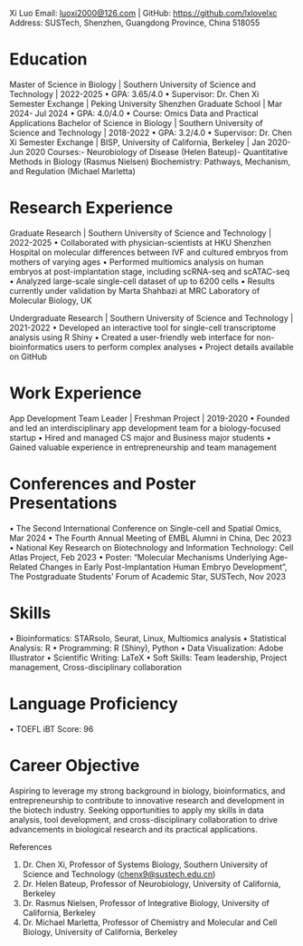 Xi Luo
 Email: luoxi2000@126.com | GitHub: https://github.com/lxlovelxc
 Address: SUSTech, Shenzhen, Guangdong Province, China 518055
 
 Education
 ========================================================================================
 Master of Science in Biology | Southern University of Science and Technology | 2022-2025
 • GPA: 3.65/4.0
 • Supervisor: Dr. Chen Xi
 Semester Exchange | Peking University Shenzhen Graduate School | Mar 2024- Jul 2024
 • GPA: 4.0/4.0
 • Course: Omics Data and Practical Applications
 Bachelor of Science in Biology | Southern University of Science and Technology | 2018-2022
 • GPA: 3.2/4.0
 • Supervisor: Dr. Chen Xi
 Semester Exchange | BISP, University of California, Berkeley | Jan 2020- Jun 2020
 Courses:- Neurobiology of Disease (Helen Bateup)- Quantitative Methods in Biology (Rasmus Nielsen)
           Biochemistry: Pathways, Mechanism, and Regulation (Michael Marletta)

 Research Experience
 ========================================================================================
 Graduate Research | Southern University of Science and Technology | 2022-2025
 • Collaborated with physician-scientists at HKU Shenzhen Hospital on molecular differences between IVF and cultured embryos from mothers of varying ages
 • Performed multiomics analysis on human embryos at post-implantation stage, including scRNA-seq and scATAC-seq
 • Analyzed large-scale single-cell dataset of up to 6200 cells
 • Results currently under validation by Marta Shahbazi at MRC Laboratory of Molecular Biology, UK
 
 Undergraduate Research | Southern University of Science and Technology | 2021-2022
 • Developed an interactive tool for single-cell transcriptome analysis using R Shiny
 • Created a user-friendly web interface for non-bioinformatics users to perform complex analyses
 • Project details available on GitHub

 Work Experience
 ========================================================================================
 App Development Team Leader | Freshman Project | 2019-2020
 • Founded and led an interdisciplinary app development team for a biology-focused startup
 • Hired and managed CS major and Business major students
 • Gained valuable experience in entrepreneurship and team management
 
 Conferences and Poster Presentations
 ========================================================================================
 • The Second International Conference on Single-cell and Spatial Omics, Mar 2024
 • The Fourth Annual Meeting of EMBL Alumni in China, Dec 2023
 • National Key Research on Biotechnology and Information Technology: Cell Atlas Project, Feb 2023
 • Poster: “Molecular Mechanisms Underlying Age-Related Changes in Early Post-Implantation Human Embryo Development”, 
            The Postgraduate Students’ Forum of Academic Star, SUSTech, Nov 2023
 
 Skills
 ========================================================================================
 • Bioinformatics: STARsolo, Seurat, Linux, Multiomics analysis
 • Statistical Analysis: R
 • Programming: R (Shiny), Python
 • Data Visualization: Adobe Illustrator
 • Scientific Writing: LaTeX
 • Soft Skills: Team leadership, Project management, Cross-disciplinary collaboration
 
 Language Proficiency
 ========================================================================================
 • TOEFL iBT Score: 96
 
 Career Objective
 ========================================================================================
 Aspiring to leverage my strong background in biology, bioinformatics, and entrepreneurship to contribute
 to innovative research and development in the biotech industry. Seeking opportunities to apply my skills
 in data analysis, tool development, and cross-disciplinary collaboration to drive advancements in biological
 research and its practical applications.
 
 References
 1. Dr. Chen Xi, Professor of Systems Biology, Southern University of Science and Technology (chenx9@sustech.edu.cn)
 2. Dr. Helen Bateup, Professor of Neurobiology, University of California, Berkeley
 3. Dr. Rasmus Nielsen, Professor of Integrative Biology, University of California, Berkeley
 4. Dr. Michael Marletta, Professor of Chemistry and Molecular and Cell Biology, University of California, Berkeley
